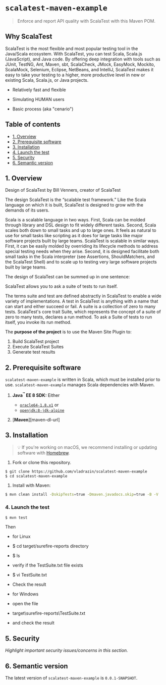 ﻿# `scalatest-maven-example`
> Enforce and report API quality with ScalaTest with this Maven POM.

## Why ScalaTest
ScalaTest is the most flexible and most popular testing tool in the Java/Scala ecosystem. With ScalaTest, you can test Scala, Scala.js (JavaScript), and Java code. By offering deep integration with tools such as JUnit, TestNG, Ant, Maven, sbt, ScalaCheck, JMock, EasyMock, Mockito, ScalaMock, Selenium, Eclipse, NetBeans, and IntelliJ, ScalaTest makes it easy to take your testing to a higher, more productive level in new or existing Scala, Scala.js, or Java projects.

* Relatively fast and flexible

* Simulating HUMAN users


* Basic process (aka "cenario")


## Table of contents
<!-- ⛔️ AUTO-GENERATED-CONTENT:START (TOC:excludeText=Table of contents) -->
- [1. Overview](#1-overview)
- [2. Prerequisite software](#2-prerequisite-software)
- [3. Installation](#3-installation)
- [4. Launch the test](#4-launch-the-test)
- [5. Security](#5-security)
- [6. Semantic version](#6-semantic-version)
<!-- ⛔️ AUTO-GENERATED-CONTENT:END -->


## 1. Overview

Design of ScalaTest
by Bill Venners, creator of ScalaTest

The design
ScalaTest is the “scalable test framework.” Like the Scala language on which it is built, ScalaTest is designed to grow with the demands of its users.

Scala is a scalable language in two ways. First, Scala can be molded through library and DSL design to fit widely different tasks. Second, Scala scales both down to small tasks and up to large ones. It feels as natural to use for small tasks like scripting as it does for large tasks like major software projects built by large teams. ScalaTest is scalable in similar ways. First, it can be easily molded by overriding its lifecycle methods to address special testing needs when they arise. Second, it is designed facilitate both small tasks in the Scala interpreter (see Assertions, ShouldMatchers, and the ScalaTest Shell) and to scale up to testing very large software projects built by large teams.

The design of ScalaTest can be summed up in one sentence:

ScalaTest allows you to ask a suite of tests to run itself.

The terms suite and test are defined abstractly in ScalaTest to enable a wide variety of implementations. A test in ScalaTest is anything with a name that can start and either succeed or fail. A suite is a collection of zero to many tests. ScalaTest's core trait Suite, which represents the concept of a suite of zero to many tests, declares a run method. To ask a Suite of tests to run itself, you invoke its run method.


The **purpose of the project** is to use the Maven Site Plugin to:
  1. Build ScalaTest project
  2. Execute ScalaTest Suites
  3. Generate test results
  

## 2. Prerequisite software

`scalatest-maven-example` is written in Scala, which must be installed prior to use. `scalatest-maven-example` manages Scala dependencies with Maven.

 1. **Java<sup>:tm:</sup> EE 8 SDK:** Either
    * [`oracle64-1.8.x1`](http://www.oracle.com/technetwork/java/javase/downloads/index.html) or
    * [`openjdk:8-jdk-alpine`](https://github.com/docker-library/openjdk/blob/b4f29ba829765552239bd18f272fcdaf09eca259/8-jdk/alpine/Dockerfile)

 1. [**Maven**][maven-dl-url]
 


## 3. Installation
> :bulb: If you're working on macOS, we recommend installing or updating software with [Homebrew](https://brew.sh/).

  1. Fork or clone this repository.

  ```bash
  $ git clone https://github.com/vladrazin/scalatest-maven-example
  $ cd scalatest-maven-example
  ```

  1. Install with Maven:

  ```bash
  $ mvn clean install -DskipTests=true -Dmaven.javadocs.skip=true -B -V
  ```


### 4. Launch the test

```bash
$ mvn test
```

Then 
* for Linux
* $ cd target/surefire-reports directory
* $ ls
* verify if the TestSuite.txt file exists
* $ vi TestSuite.txt
* Check the result

* for Windows
* open the file
* target\surefire-reports\TestSuite.txt
* and check the result

## 5. Security

_Highlight important security issues/concerns in this section._

## 6. Semantic version

The latest version of `scalatest-maven-example` is `0.0.1-SNAPSHOT`.
